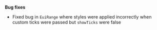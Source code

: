 **Bug fixes**

- Fixed bug in `EuiRange` where styles were applied incorrectly when custom ticks were passed but `showTicks` were false